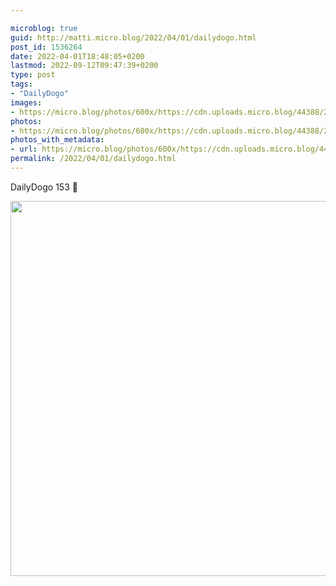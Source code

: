 ```yaml
---

microblog: true
guid: http://matti.micro.blog/2022/04/01/dailydogo.html
post_id: 1536264
date: 2022-04-01T18:48:05+0200
lastmod: 2022-09-12T09:47:39+0200
type: post
tags:
- "DailyDogo"
images:
- https://micro.blog/photos/600x/https://cdn.uploads.micro.blog/44388/2022/52d9827883.jpg
photos:
- https://micro.blog/photos/600x/https://cdn.uploads.micro.blog/44388/2022/52d9827883.jpg
photos_with_metadata:
- url: https://micro.blog/photos/600x/https://cdn.uploads.micro.blog/44388/2022/52d9827883.jpg
permalink: /2022/04/01/dailydogo.html
---
```

DailyDogo 153 🐶

<img src="/media/uploads/2022/52d9827883.jpg" width="600" height="600" alt="" />
